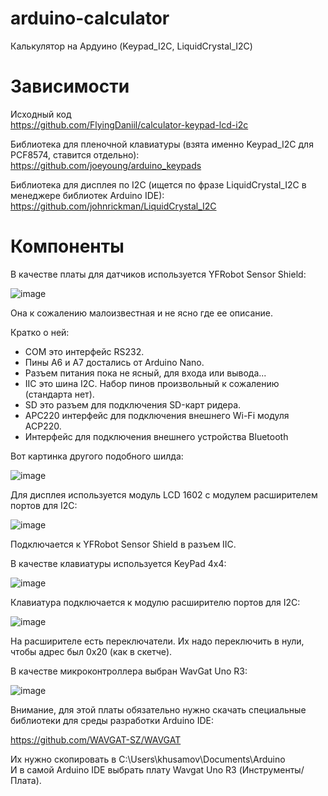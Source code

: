 # arduino-calculator
Калькулятор на Ардуино (Keypad_I2C, LiquidCrystal_I2C)

# Зависимости

Исходный код  
https://github.com/FlyingDaniil/calculator-keypad-lcd-i2c

Библиотека для пленочной клавиатуры (взята именно Keypad_I2C для PCF8574, ставится отдельно):  
https://github.com/joeyoung/arduino_keypads

Библиотека для дисплея по I2C (ищется по фразе LiquidCrystal_I2C в менеджере библиотек Arduino IDE):  
https://github.com/johnrickman/LiquidCrystal_I2C


# Компоненты

В качестве платы для датчиков используется YFRobot Sensor Shield:

![image](https://user-images.githubusercontent.com/4146998/114298374-c08f1b80-9abe-11eb-81ff-a05ada86b761.png)

Она к сожалению малоизвестная и не ясно где ее описание.

Кратко о ней:

- COM это интерфейс RS232.  
- Пины A6 и A7 достались от Arduino Nano.  
- Разъем питания пока не ясный, для входа или вывода...  
- IIC это шина I2C. Набор пинов произвольный к сожалению (стандарта нет).  
- SD это разъем для подключения SD-карт ридера.  
- APC220 интерфейс для подключения внешнего Wi-Fi модуля ACP220.  
- Интерфейс для подключения внешнего устройства Bluetooth

Вот картинка другого подобного шилда:

![image](https://user-images.githubusercontent.com/4146998/114300686-38af0e80-9aca-11eb-86d8-e6633b5a1a7c.png)

Для дисплея используется модуль LCD 1602 с модулем расширителем портов для I2C:

![image](https://user-images.githubusercontent.com/4146998/114298573-b6215180-9abf-11eb-9276-7c3b500c0b95.png)

Подключается к YFRobot Sensor Shield в разъем IIC.

В качестве клавиатуры используется KeyPad 4x4:

![image](https://user-images.githubusercontent.com/4146998/114298628-0ac4cc80-9ac0-11eb-8b42-d96cb2ae896e.png)

Клавиатура подключается к модулю расширителю портов для I2C:

![image](https://user-images.githubusercontent.com/4146998/114298696-5aa39380-9ac0-11eb-9512-86163735a81a.png)

На расширителе есть переключатели. Их надо переключить в нули, чтобы адрес был 0x20 (как в скетче).

В качестве микроконтроллера выбран WavGat Uno R3:

![image](https://user-images.githubusercontent.com/4146998/114298957-883d0c80-9ac1-11eb-8d3e-e1988ea7a345.png)

Внимание, для этой платы обязательно нужно скачать специальные библиотеки для среды разработки Arduino IDE:

https://github.com/WAVGAT-SZ/WAVGAT

Их нужно скопировать в C:\Users\khusamov\Documents\Arduino  
И в самой Arduino IDE выбрать плату Wavgat Uno R3 (Инструменты/Плата).

